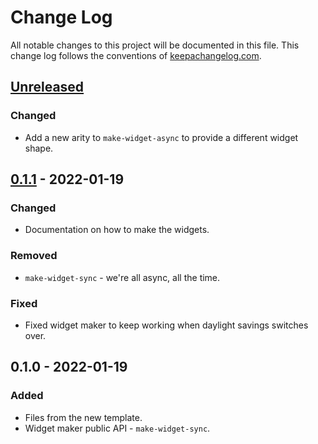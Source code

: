 # Change Log
All notable changes to this project will be documented in this file. This change log follows the conventions of [keepachangelog.com](http://keepachangelog.com/).

## [Unreleased]
### Changed
- Add a new arity to `make-widget-async` to provide a different widget shape.

## [0.1.1] - 2022-01-19
### Changed
- Documentation on how to make the widgets.

### Removed
- `make-widget-sync` - we're all async, all the time.

### Fixed
- Fixed widget maker to keep working when daylight savings switches over.

## 0.1.0 - 2022-01-19
### Added
- Files from the new template.
- Widget maker public API - `make-widget-sync`.

[Unreleased]: https://sourcehost.site/your-name/organize-expenses/compare/0.1.1...HEAD
[0.1.1]: https://sourcehost.site/your-name/organize-expenses/compare/0.1.0...0.1.1

